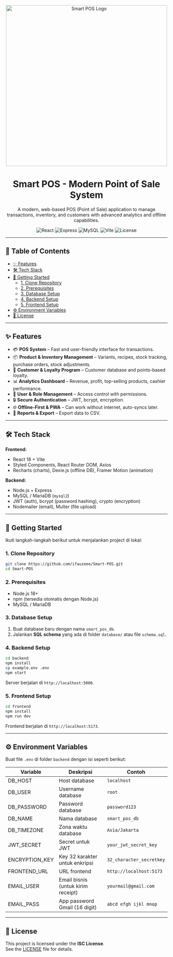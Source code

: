 <p align="center">
  <img src="https://i.postimg.cc/Dwq1t64G/image.png" alt="Smart POS Logo" width="500"/>
</p>

<h1 align="center">Smart POS - Modern Point of Sale System</h1>

<p align="center">
  A modern, web-based POS (Point of Sale) application to manage transactions, inventory, and customers with advanced analytics and offline capabilities.
</p>

<p align="center">
  <img src="https://img.shields.io/badge/React-18-blue?logo=react" alt="React">
  <img src="https://img.shields.io/badge/Express-4-green?logo=express" alt="Express">
  <img src="https://img.shields.io/badge/MySQL-Database-orange?logo=mysql" alt="MySQL">
  <img src="https://img.shields.io/badge/Vite-5-purple?logo=vite" alt="Vite">
  <img src="https://img.shields.io/badge/License-ISC-yellow" alt="License">
</p>

---

## 📑 Table of Contents

- [✨ Features](#-features)
- [🛠 Tech Stack](#-tech-stack)
- [🚀 Getting Started](#-getting-started)
  - [1. Clone Repository](#1-clone-repository)
  - [2. Prerequisites](#2-prerequisites)
  - [3. Database Setup](#3-database-setup)
  - [4. Backend Setup](#4-backend-setup)
  - [5. Frontend Setup](#5-frontend-setup)
- [⚙️ Environment Variables](#️-environment-variables)
- [📝 License](#-license)

---

## ✨ Features

- 💳 **POS System** – Fast and user-friendly interface for transactions.  
- 📦 **Product & Inventory Management** – Variants, recipes, stock tracking, purchase orders, stock adjustments.  
- 👥 **Customer & Loyalty Program** – Customer database and points-based loyalty.  
- 📊 **Analytics Dashboard** – Revenue, profit, top-selling products, cashier performance.  
- 🔑 **User & Role Management** – Access control with permissions.  
- 🔒 **Secure Authentication** – JWT, bcrypt, encryption.  
- 🌐 **Offline-First & PWA** – Can work without internet, auto-syncs later.  
- 📑 **Reports & Export** – Export data to CSV.  

---

## 🛠 Tech Stack

**Frontend:**
- React 18 + Vite  
- Styled Components, React Router DOM, Axios  
- Recharts (charts), Dexie.js (offline DB), Framer Motion (animation)  

**Backend:**
- Node.js + Express  
- MySQL / MariaDB (`mysql2`)  
- JWT (auth), bcrypt (password hashing), crypto (encryption)  
- Nodemailer (email), Multer (file upload)  

---

## 🚀 Getting Started

Ikuti langkah-langkah berikut untuk menjalankan project di lokal:

### 1. Clone Repository

```bash
git clone https://github.com/ifauzeee/Smart-POS.git
cd Smart-POS
```

### 2. Prerequisites

- Node.js 18+  
- npm (tersedia otomatis dengan Node.js)  
- MySQL / MariaDB  

### 3. Database Setup

1. Buat database baru dengan nama `smart_pos_db`.  
2. Jalankan **SQL schema** yang ada di folder `database/` atau file `schema.sql`.  

### 4. Backend Setup

```bash
cd backend
npm install
cp example.env .env
npm start
```

Server berjalan di `http://localhost:5000`.

### 5. Frontend Setup

```bash
cd frontend
npm install
npm run dev
```

Frontend berjalan di `http://localhost:5173`.

---

## ⚙️ Environment Variables

Buat file `.env` di folder `backend` dengan isi seperti berikut:

| Variable        | Deskripsi                               | Contoh                  |
|-----------------|------------------------------------------|-------------------------|
| DB_HOST         | Host database                           | `localhost`             |
| DB_USER         | Username database                       | `root`                  |
| DB_PASSWORD     | Password database                       | `password123`           |
| DB_NAME         | Nama database                           | `smart_pos_db`          |
| DB_TIMEZONE     | Zona waktu database                     | `Asia/Jakarta`          |
| JWT_SECRET      | Secret untuk JWT                        | `your_jwt_secret_key`   |
| ENCRYPTION_KEY  | Key 32 karakter untuk enkripsi          | `32_character_secretkey`|
| FRONTEND_URL    | URL frontend                            | `http://localhost:5173` |
| EMAIL_USER      | Email bisnis (untuk kirim receipt)      | `yourmail@gmail.com`    |
| EMAIL_PASS      | App password Gmail (16 digit)           | `abcd efgh ijkl mnop`   |

---

## 📝 License

This project is licensed under the **ISC License**.  
See the [LICENSE](LICENSE) file for details.